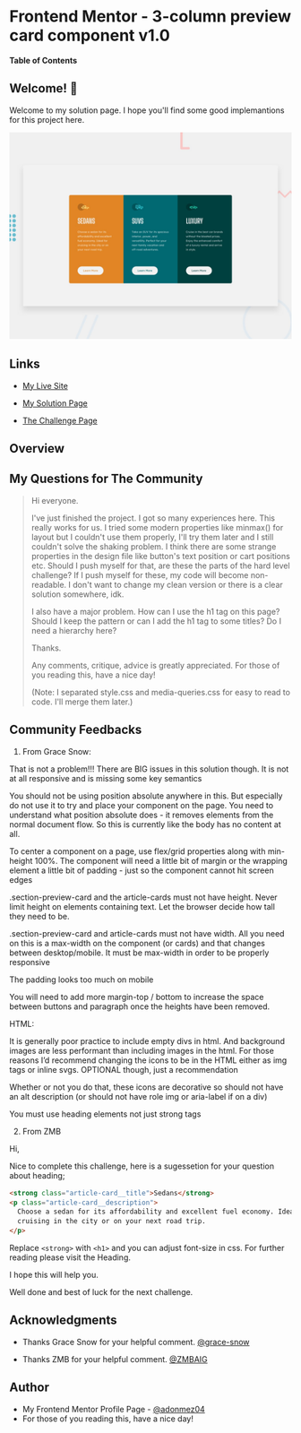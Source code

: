 # Frontend Mentor - 3-column preview card component v1.0

**Table of Contents**

## Welcome! 👋

Welcome to my solution page. I hope you'll find some good implemantions for this project here.

![3-column preview card component](./design/desktop-preview.jpg)

## Links

- [My Live Site](https://adonmez04.github.io/3-column-preview-card-component-v1.0/)

- [My Solution Page](https://www.frontendmentor.io/solutions/fem4threecolumnpreviewcardcomponentv21-themobilefirst-jvW-eAl2Ll)

- [The Challenge Page](https://www.frontendmentor.io/challenges/3column-preview-card-component-pH92eAR2-)

## Overview

<!-- ## The Problems and Solutions -->

## My Questions for The Community

> Hi everyone.
>
> I've just finished the project. I got so many experiences here. This really works for us. I tried some modern properties like minmax() for layout but I couldn't use them properly, I'll try them later and I still couldn't solve the shaking problem. I think there are some strange properties in the design file like button's text position or cart positions etc. Should I push myself for that, are these the parts of the hard level challenge? If I push myself for these, my code will become non-readable. I don't want to change my clean version or there is a clear solution somewhere, idk.
>
> I also have a major problem. How can I use the h1 tag on this page? Should I keep the pattern or can I add the h1 tag to some titles? Do I need a hierarchy here?
>
> Thanks.
>
> Any comments, critique, advice is greatly appreciated. For those of you reading this, have a nice day!
>
> (Note: I separated style.css and media-queries.css for easy to read to code. I'll merge them later.)

## Community Feedbacks

1. From Grace Snow:

That is not a problem!!!
There are BIG issues in this solution though. It is not at all responsive and is missing some key semantics

You should not be using position absolute anywhere in this. But especially do not use it to try and place your component on the page. You need to understand what position absolute does - it removes elements from the normal document flow. So this is currently like the body has no content at all.

To center a component on a page, use flex/grid properties along with min-height 100%. The component will need a little bit of margin or the wrapping element a little bit of padding - just so the component cannot hit screen edges

.section-preview-card and the article-cards must not have height. Never limit height on elements containing text. Let the browser decide how tall they need to be.

.section-preview-card and article-cards must not have width. All you need on this is a max-width on the component (or cards) and that changes between desktop/mobile. It must be max-width in order to be properly responsive

The padding looks too much on mobile

You will need to add more margin-top / bottom to increase the space between buttons and paragraph once the heights have been removed.

HTML:

It is generally poor practice to include empty divs in html. And background images are less performant than including images in the html. For those reasons I’d recommend changing the icons to be in the HTML either as img tags or inline svgs. OPTIONAL though, just a recommendation

Whether or not you do that, these icons are decorative so should not have an alt description (or should not have role img or aria-label if on a div)

You must use heading elements not just strong tags

2. From ZMB

Hi,

Nice to complete this challenge, here is a sugessetion for your question about heading;

```html
<strong class="article-card__title">Sedans</strong>
<p class="article-card__description">
  Choose a sedan for its affordability and excellent fuel economy. Ideal for
  cruising in the city or on your next road trip.
</p>
```

Replace `<strong>` with `<h1>` and you can adjust font-size in css. For further reading please visit the Heading.

I hope this will help you.

Well done and best of luck for the next challenge.

<!-- ## Good Implementations -->

<!-- ## Useful Resources -->

<!-- - [The link title](The link) -->

## Acknowledgments

- Thanks Grace Snow for your helpful comment. [@grace-snow](https://www.frontendmentor.io/profile/grace-snow)

- Thanks ZMB for your helpful comment. [@ZMBAIG](https://www.frontendmentor.io/profile/ZMBAIG)

## Author

- My Frontend Mentor Profile Page - [@adonmez04](https://www.frontendmentor.io/profile/adonmez04)
- For those of you reading this, have a nice day!
